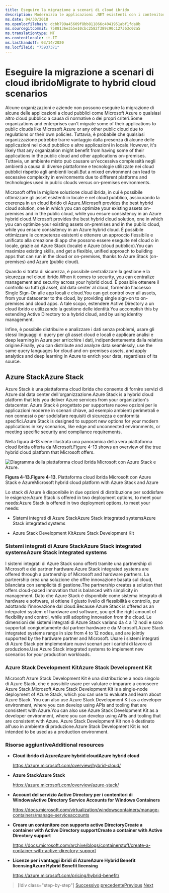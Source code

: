 ```yaml
---
title: Eseguire la migrazione a scenari di cloud ibrido
description: Modernizza le applicazioni .NET esistenti con i contenitori di Azure Cloud e Windows . Eseguire la migrazione a scenari di cloud ibridoMigrate to hybrid cloud scenarios
ms.date: 04/30/2018
ms.openlocfilehash: dcbb799a45609f8bb811866c4041951abf1fda8b
ms.sourcegitcommit: 7588136e355e10cbc2582f389c90c127363c02a5
ms.translationtype: MT
ms.contentlocale: it-IT
ms.lasthandoff: 03/14/2020
ms.locfileid: "75937371"
---
```

# <a name="migrate-to-hybrid-cloud-scenarios"></a><span data-ttu-id="92f2c-103">Eseguire la migrazione a scenari di cloud ibrido</span><span class="sxs-lookup"><span data-stu-id="92f2c-103">Migrate to hybrid cloud scenarios</span></span>

<span data-ttu-id="92f2c-104">Alcune organizzazioni e aziende non possono eseguire la migrazione di alcune delle applicazioni a cloud pubblici come Microsoft Azure o qualsiasi altro cloud pubblico a causa di normative o dei propri criteri.</span><span class="sxs-lookup"><span data-stu-id="92f2c-104">Some organizations and enterprises can't migrate some of their applications to public clouds like Microsoft Azure or any other public cloud due to regulations or their own policies.</span></span> <span data-ttu-id="92f2c-105">Tuttavia, è probabile che qualsiasi organizzazione potrebbe trarre vantaggio dalla presenza di alcune delle applicazioni nel cloud pubblico e altre applicazioni in locale.</span><span class="sxs-lookup"><span data-stu-id="92f2c-105">However, it's likely that any organization might benefit from having some of their applications in the public cloud and other applications on-premises.</span></span> <span data-ttu-id="92f2c-106">Tuttavia, un ambiente misto può causare un'eccessiva complessità negli ambienti a causa di diverse piattaforme e tecnologie utilizzate nei cloud pubblici rispetto agli ambienti locali.</span><span class="sxs-lookup"><span data-stu-id="92f2c-106">But a mixed environment can lead to excessive complexity in environments due to different platforms and technologies used in public clouds versus on-premises environments.</span></span>

<span data-ttu-id="92f2c-107">Microsoft offre la migliore soluzione cloud ibrida, in cui è possibile ottimizzare gli asset esistenti in locale e nel cloud pubblico, assicurando la coerenza in un cloud ibrido di Azure.Microsoft provides the best hybrid cloud solution, one in which you can optimize your existing assets on-premises and in the public cloud, while you ensure consistency in an Azure hybrid cloud.</span><span class="sxs-lookup"><span data-stu-id="92f2c-107">Microsoft provides the best hybrid cloud solution, one in which you can optimize your existing assets on-premises and in the public cloud, while you ensure consistency in an Azure hybrid cloud.</span></span> <span data-ttu-id="92f2c-108">È possibile ottimizzare le competenze esistenti e ottenere un approccio flessibile e unificato alla creazione di app che possono essere eseguite nel cloud o in locale, grazie ad Azure Stack (locale) e Azure (cloud pubblico).</span><span class="sxs-lookup"><span data-stu-id="92f2c-108">You can maximize existing skills, and get a flexible, unified approach to building apps that can run in the cloud or on-premises, thanks to Azure Stack (on-premises) and Azure (public cloud).</span></span>

<span data-ttu-id="92f2c-109">Quando si tratta di sicurezza, è possibile centralizzare la gestione e la sicurezza nel cloud ibrido.</span><span class="sxs-lookup"><span data-stu-id="92f2c-109">When it comes to security, you can centralize management and security across your hybrid cloud.</span></span> <span data-ttu-id="92f2c-110">È possibile ottenere il controllo su tutti gli asset, dal data center al cloud, fornendo l'accesso Single Sign-On alle app locali e cloud.</span><span class="sxs-lookup"><span data-stu-id="92f2c-110">You can get control over all assets, from your datacenter to the cloud, by providing single sign-on to on-premises and cloud apps.</span></span> <span data-ttu-id="92f2c-111">A tale scopo, estendere Active Directory a un cloud ibrido e utilizzando la gestione delle identità.</span><span class="sxs-lookup"><span data-stu-id="92f2c-111">You accomplish this by extending Active Directory to a hybrid cloud, and by using identity management.</span></span>

<span data-ttu-id="92f2c-112">Infine, è possibile distribuire e analizzare i dati senza problemi, usare gli stessi linguaggi di query per gli asset cloud e locali e applicare analisi e deep learning in Azure per arricchire i dati, indipendentemente dalla relativa origine.</span><span class="sxs-lookup"><span data-stu-id="92f2c-112">Finally, you can distribute and analyze data seamlessly, use the same query languages for cloud and on-premises assets, and apply analytics and deep learning in Azure to enrich your data, regardless of its source.</span></span>

## <a name="azure-stack"></a><span data-ttu-id="92f2c-113">Azure Stack</span><span class="sxs-lookup"><span data-stu-id="92f2c-113">Azure Stack</span></span>

<span data-ttu-id="92f2c-114">Azure Stack è una piattaforma cloud ibrida che consente di fornire servizi di Azure dal data center dell'organizzazione.</span><span class="sxs-lookup"><span data-stu-id="92f2c-114">Azure Stack is a hybrid cloud platform that lets you deliver Azure services from your organization's datacenter.</span></span> <span data-ttu-id="92f2c-115">Azure Stack è progettato per supportare nuove opzioni per le applicazioni moderne in scenari chiave, ad esempio ambienti perimetrali e non connessi o per soddisfare requisiti di sicurezza e conformità specifici.</span><span class="sxs-lookup"><span data-stu-id="92f2c-115">Azure Stack is designed to support new options for your modern applications in key scenarios, like edge and unconnected environments, or meeting specific security and compliance requirements.</span></span>

<span data-ttu-id="92f2c-116">Nella figura 4-13 viene illustrata una panoramica della vera piattaforma cloud ibrida offerta da Microsoft.</span><span class="sxs-lookup"><span data-stu-id="92f2c-116">Figure 4-13 shows an overview of the true hybrid cloud platform that Microsoft offers.</span></span>

![Diagramma della piattaforma cloud ibrida Microsoft con Azure Stack e Azure.](./media/migrate-to-hybrid-cloud-scenarios/microsoft-hybrid-cloud-platform.png)

<span data-ttu-id="92f2c-118">**Figura 4-13.**</span><span class="sxs-lookup"><span data-stu-id="92f2c-118">**Figure 4-13.**</span></span> <span data-ttu-id="92f2c-119">Piattaforma cloud ibrida Microsoft con Azure Stack e Azure</span><span class="sxs-lookup"><span data-stu-id="92f2c-119">Microsoft hybrid cloud platform with Azure Stack and Azure</span></span>

<span data-ttu-id="92f2c-120">Lo stack di Azure è disponibile in due opzioni di distribuzione per soddisfare le esigenze:Azure Stack is offered in two deployment options, to meet your needs:</span><span class="sxs-lookup"><span data-stu-id="92f2c-120">Azure Stack is offered in two deployment options, to meet your needs:</span></span>

- <span data-ttu-id="92f2c-121">Sistemi integrati di Azure StackAzure Stack integrated systems</span><span class="sxs-lookup"><span data-stu-id="92f2c-121">Azure Stack integrated systems</span></span>

- <span data-ttu-id="92f2c-122">Azure Stack Development Kit</span><span class="sxs-lookup"><span data-stu-id="92f2c-122">Azure Stack Development Kit</span></span>

### <a name="azure-stack-integrated-systems"></a><span data-ttu-id="92f2c-123">Sistemi integrati di Azure StackAzure Stack integrated systems</span><span class="sxs-lookup"><span data-stu-id="92f2c-123">Azure Stack integrated systems</span></span>

<span data-ttu-id="92f2c-124">I sistemi integrati di Azure Stack sono offerti tramite una partnership di Microsoft e dei partner hardware.</span><span class="sxs-lookup"><span data-stu-id="92f2c-124">Azure Stack integrated systems are offered through a partnership of Microsoft and hardware partners.</span></span> <span data-ttu-id="92f2c-125">La partnership crea una soluzione che offre innovazione basata sul cloud, bilanciata con semplicità di gestione.</span><span class="sxs-lookup"><span data-stu-id="92f2c-125">The partnership creates a solution that offers cloud-paced innovation that is balanced with simplicity in management.</span></span> <span data-ttu-id="92f2c-126">Dato che Azure Stack è disponibile come sistema integrato di hardware e software, si ottiene il giusto livello di flessibilità e controllo, pur adottando l'innovazione dal cloud.</span><span class="sxs-lookup"><span data-stu-id="92f2c-126">Because Azure Stack is offered as an integrated system of hardware and software, you get the right amount of flexibility and control, while still adopting innovation from the cloud.</span></span> <span data-ttu-id="92f2c-127">Le dimensioni dei sistemi integrati di Azure Stack variano da 4 a 12 nodi e sono supportati congiuntamente dal partner hardware e da Microsoft.</span><span class="sxs-lookup"><span data-stu-id="92f2c-127">Azure Stack integrated systems range in size from 4 to 12 nodes, and are jointly supported by the hardware partner and Microsoft.</span></span> <span data-ttu-id="92f2c-128">Usare i sistemi integrati di Azure Stack per implementare nuovi scenari per i carichi di lavoro di produzione.</span><span class="sxs-lookup"><span data-stu-id="92f2c-128">Use Azure Stack integrated systems to implement new scenarios for your production workloads.</span></span>

### <a name="azure-stack-development-kit"></a><span data-ttu-id="92f2c-129">Azure Stack Development Kit</span><span class="sxs-lookup"><span data-stu-id="92f2c-129">Azure Stack Development Kit</span></span>

<span data-ttu-id="92f2c-130">Microsoft Azure Stack Development Kit è una distribuzione a nodo singolo di Azure Stack, che è possibile usare per valutare e imparare a conoscere Azure Stack.</span><span class="sxs-lookup"><span data-stu-id="92f2c-130">Microsoft Azure Stack Development Kit is a single-node deployment of Azure Stack, which you can use to evaluate and learn about Azure Stack.</span></span> <span data-ttu-id="92f2c-131">You can also use Azure Stack Development Kit as a developer environment, where you can develop using APIs and tooling that are consistent with Azure.</span><span class="sxs-lookup"><span data-stu-id="92f2c-131">You can also use Azure Stack Development Kit as a developer environment, where you can develop using APIs and tooling that are consistent with Azure.</span></span> <span data-ttu-id="92f2c-132">Azure Stack Development Kit non è destinato all'uso in ambiente di produzione.</span><span class="sxs-lookup"><span data-stu-id="92f2c-132">Azure Stack Development Kit is not intended to be used as a production environment.</span></span>

### <a name="additional-resources"></a><span data-ttu-id="92f2c-133">Risorse aggiuntive</span><span class="sxs-lookup"><span data-stu-id="92f2c-133">Additional resources</span></span>

- <span data-ttu-id="92f2c-134">**Cloud ibrido di AzureAzure hybrid cloud**</span><span class="sxs-lookup"><span data-stu-id="92f2c-134">**Azure hybrid cloud**</span></span>

    <https://azure.microsoft.com/overview/hybrid-cloud/>

- <span data-ttu-id="92f2c-135">**Azure Stack**</span><span class="sxs-lookup"><span data-stu-id="92f2c-135">**Azure Stack**</span></span>

    <https://azure.microsoft.com/overview/azure-stack/>

- <span data-ttu-id="92f2c-136">**Account del servizio Active Directory per i contenitori di Windows**</span><span class="sxs-lookup"><span data-stu-id="92f2c-136">**Active Directory Service Accounts for Windows Containers**</span></span>

    <https://docs.microsoft.com/virtualization/windowscontainers/manage-containers/manage-serviceaccounts>

- <span data-ttu-id="92f2c-137">**Creare un contenitore con supporto active DirectoryCreate a container with Active Directory support**</span><span class="sxs-lookup"><span data-stu-id="92f2c-137">**Create a container with Active Directory support**</span></span>

    <https://docs.microsoft.com/archive/blogs/containerstuff/create-a-container-with-active-directory-support>

- <span data-ttu-id="92f2c-138">**Licenze per i vantaggi ibridi di AzureAzure Hybrid Benefit licensing**</span><span class="sxs-lookup"><span data-stu-id="92f2c-138">**Azure Hybrid Benefit licensing**</span></span>

    <https://azure.microsoft.com/pricing/hybrid-benefit/>

>[!div class="step-by-step"]
><span data-ttu-id="92f2c-139">[Successivo](life-cycle-ci-cd-pipelines-devops-tools.md)
>[precedente](../walkthroughs-technical-get-started-overview.md)</span><span class="sxs-lookup"><span data-stu-id="92f2c-139">[Previous](life-cycle-ci-cd-pipelines-devops-tools.md)
[Next](../walkthroughs-technical-get-started-overview.md)</span></span>
